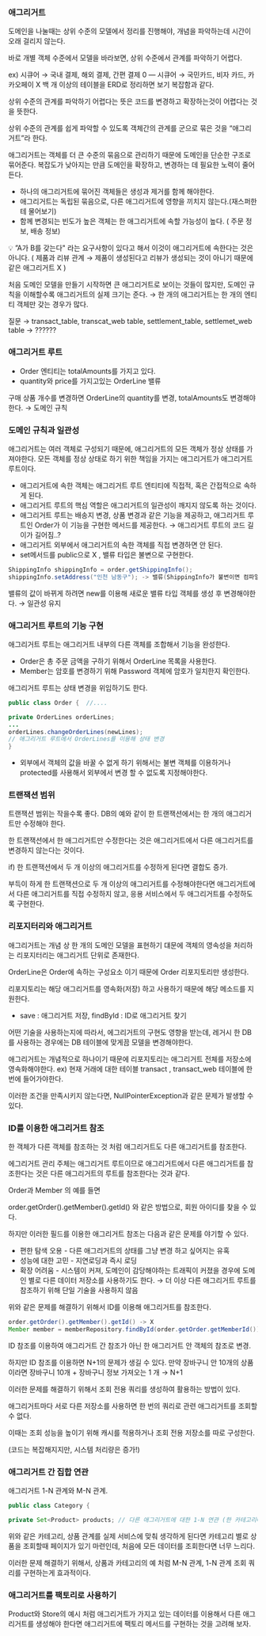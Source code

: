### 애그리거트

도메인을 나눌때는 상위 수준의 모델에서 정리를 진행해야, 개념을 파악하는데 시간이 오래 걸리지 않는다.

바로 개별 객체 수준에서 모델을 바라보면, 상위 수준에서 관계를 파악하기 어렵다.

ex) 시큐어 → 국내 결제, 해외 결제, 간편 결제 0  — 시큐어 → 국민카드, 비자 카드, 카카오페이 X
백 개 이상의 테이블을 ERD로 정리하면 보기 복잡함과 같다.

상위 수준의 관계를 파악하기 어렵다는 뜻은 코드를 변경하고 확장하는것이 어렵다는 것을 뜻한다.

상위 수준의 관계를 쉽게 파악할 수 있도록 객체간의 관계를 군으로 묶은 것을 “애그리거트”라 한다.

애그리거트는 객체를 더 큰 수준의 묶음으로 관리하기 때문에 도메인을 단순한 구조로 묶어준다.
복잡도가 낮아지는 만큼 도메인을 확장하고, 변경하는 데 필요한 노력이 줄어든다.

- 하나의 애그리거트에 묶어진 객체들은 생성과 제거를 함께 해야한다.
- 애그리거트는 독립된 묶음으로, 다른 애그리거트에 영향을 끼치지 않는다.(재스퍼한테 물어보기)
- 함께 변경되는 빈도가 높은 객체는 한 애그리거트에 속할 가능성이 높다. ( 주문 정보, 배송 정보)

💡 ”A가 B를 갖는다" 라는 요구사항이 있다고 해서 이것이 애그리거트에 속한다는 것은 아니다.
( 제품과 리뷰 관계 → 제품이 생성된다고 리뷰가 생성되는 것이 아니기 때문에 같은 애그리거트 X )

처음 도메인 모델을 만들기 시작하면 큰 애그리거트로 보이는 것들이 많지만, 도메인 규칙을 이해할수록 애그리거트의 실제 크기는 준다. → 한 개의 애그리거트는 한 개의 엔티티 객체만 갖는 경우가 많다.

질문 → transact_table, transcat_web table, settlement_table, settlemet_web table → ??????

### 애그리거트 루트

- Order 엔티티는 totalAmounts를 가지고 있다.
- quantity와 price를 가지고있는 OrderLine 밸류

구매 상품 개수를 변경하면 OrderLine의 quantity를 변경, totalAmounts도 변경해야한다.  → 도메인 규칙

### 도메인 규칙과 일관성

애그리거트는 여러 객체로 구성되기 때문에, 애그리거트의 모든 객체가 정상 상태를 가져야한다.
모든 객체를 정상 상태로 하기 위한 책임을 가지는 애그리거트가 애그리거트 루트이다.

- 애그리거트에 속한 객체는 애그리거트 루트 엔티티에 직접적, 혹은 간접적으로 속하게 된다.
- 애그리거트 루트의 핵심 역할은 애그리거트의 일관성이 깨지지 않도록 하는 것이다.
- 애그리거트 루트는 배송지 변경, 상품 변경과 같은 기능을 제공하고, 애그리거트 루트인 Order가 이 기능을 구현한 메서드를 제공한다. → 애그리거트 루트의 코드 길이가 길어짐..?
- 애그리거트 외부에서 애그리거트의 속한 객체를 직접 변경하면 안 된다.
- set메서드를 public으로 X , 밸류 타입은 불변으로 구현한다.

```java
ShippingInfo shippingInfo = order.getShippingInfo();
shippingInfo.setAddress("인천 남동구"); -> 밸류(ShippingInfo가 불변이면 컴파일 에러!)
```

밸류의 값이 바뀌게 하려면 new를 이용해 새로운 밸류 타입 객체를 생성 후 변경해야한다. → 일관성 유지

### 애그리거트 루트의 기능 구현

애그리거트 루트는 애그리거트 내부의 다른 객체를 조합해서 기능을 완성한다.

- Order은 총 주문 금액을 구하기 위해서 OrderLine 목록을 사용한다.
- Member는 암호를 변경하기 위해 Password 객체에 암호가 일치한지 확인한다.

애그리거트 루트는 상태 변경을 위임하기도 한다.

```java
public class Order {  //....

private OrderLines orderLines;
...
orderLines.changeOrderLines(newLines);
// 애그리거트 루트에서 OrderLines를 이용해 상태 변경
}
```

- 외부에서 객체의 값을 바꿀 수 없게 하기 위해서는 불변 객체를 이용하거나 protected를 사용해서 외부에서 변경 할 수 없도록 지정해야한다.

### 트랜잭션 범위

트랜잭션 범위는 작을수록 좋다. DB의 예와 같이 한 트랜잭션에서는 한 개의 애그리거트만 수정해야 한다.

한 트랜잭션에서 한 애그리거트만 수정한다는 것은 애그리거트에서 다른 애그리거트를 변경하지 않는다는 것이다.

if) 한 트랜잭션에서 두 개 이상의 애그리거트를 수정하게 된다면 결합도 증가.

부득이 하게 한 트랜잭션으로 두 개 이상의 애그리거트를 수정해야한다면 애그리거트에서 다른 애그리거트를 직접 수정하지 않고, 응용 서비스에서 두 애그리거트를 수정하도록 구현한다.

### 리포지터리와 애그리거트

애그리거트는 개념 상 한 개의 도메인 모델을 표현하기 댸문에 객체의 영속성을 처리하는 리포지터리는 애그리거트 단위로 존재한다.

OrderLine은 Order에 속하는 구성요소 이기 때문에 Order 리포지토리만 생성한다.

리포지토리는 해당 애그리거트를 영속화(저장) 하고 사용하기 때문에 해당 메소드를 지원한다.

- save : 애그리거트 저장, findById : ID로 애그리거트 찾기

어떤 기술을 사용하는지에 따라서, 에그리거트의 구현도 영향을 받는데, 레거시 한 DB를 사용하는 경우에는 DB 테이블에 맞게끔 모델을 변경해야한다.

애그리거트는 개념적으로 하나이기 때문에 리포지토리는 애그리거트 전체를 저장소에 영속화해야한다.
ex) 현재 거래에 대한 테이블 transact , transact_web 테이블에 한 번에 들어가야한다.

이러한 조건을 만족시키지 않는다면, NullPointerException과 같은 문제가 발생할 수 있다.

### ID를 이용한 애그리거트 참조

한 객체가 다른 객체를 참조하는 것 처럼 애그리거트도 다른 애그리거트를 참조한다.

에그리거트 관리 주체는 애그리거트 루트이므로 애그리거트에서 다른 애그리거트를 참조한다는 것은 다른 애그리거트의 루트를 참조한다는 것과 같다.

Order과 Member 의 예를 들면

order.getOrder().getMember().getId() 와 같은 방법으로, 회원 아이디를 찾을 수 있다.

하지만 이러한 필드를 이용한 애그리거트 참조는 다음과 같은 문제를 야기할 수 있다.

- 편한 탐색 오용 - 다른 애그리거트의 상태를 그냥 변경 하고 싶어지는 유혹
- 성능에 대한 고민 - 지연로딩과 즉시 로딩
- 확장 어려움 - 시스템이 커져, 도메인이 감당해야하는 트래픽이 커졌을 경우에 도메인 별로 다른 데이터 저장소를 사용하기도 한다. → 더 이상 다른 애그리거트 루트를 참조하기 위해 단일 기술을 사용하지 않음

위와 같은 문제를 해결하기 위해서 ID를 이용해 애그리거트를 참조한다.

```java
order.getOrder().getMember().getId() -> X
Member member = memberRepository.findById(order.getOrder.getMemberId()) -> O
```

ID 참조를 이용하여 애그리거트 간 참조가 아닌 한 애그리거트 안 객체의 참조로 변경.

하지만 ID 참조를 이용하면 N+1의 문제가 생길 수 있다.
만약 장바구니 안 10개의 상품이라면 장바구니 10개 + 장바구니 정보 가져오는 1 개 → N+1

이러한 문제를 해결하기 위해서 조회 전용 쿼리를 생성하여 활용하는 방법이 있다.

애그리거트마다 서로 다른 저장소를 사용하면 한 번의 쿼리로 관련 애그리거트를 조회할 수 없다.

이때는 조회 성능을 높이기 위해 캐시를 적용하거나 조회 전용 저장소를 따로 구성한다.

(코드는 복잡해지지만, 시스템 처리량은 증가!)

### 애그리거트 간 집합 연관

애그리거트 1-N 관계와 M-N 관계.

```java
public class Category {

private Set<Product> products; // 다른 애그리거트에 대한 1-N 연관 (한 카테고리에 다수 상품)
```

위와 같은 카테고리, 상품 관계를 실제 서비스에 맞춰 생각하게 된다면
카테고리 별로 상품을 조회할때 페이지가 있기 마련인데, 처음에 모든 데이터를 조회한다면 너무 느리다.

이러한 문제 해결하기 위해서, 상품과 카테고리의 예 처럼 M-N 관계, 1-N 관계 조회 쿼리를 구현하는게 효과적이다.

### 애그리거트를 팩토리로 사용하기

Product와 Store의 예시 처럼 애그리거트가 가지고 있는 데이터를 이용해서 다른 애그리거트를 생성해야 한다면 애그리거트에 팩토리 메서드를 구현하는 것을 고려해 보자.